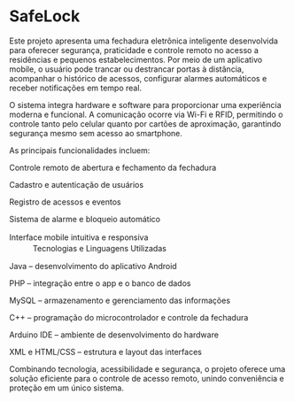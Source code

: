 # SafeLock
Este projeto apresenta uma fechadura eletrônica inteligente desenvolvida para oferecer segurança, praticidade e controle remoto no acesso a residências e pequenos estabelecimentos.
Por meio de um aplicativo mobile, o usuário pode trancar ou destrancar portas à distância, acompanhar o histórico de acessos, configurar alarmes automáticos e receber notificações em tempo real.

O sistema integra hardware e software para proporcionar uma experiência moderna e funcional. A comunicação ocorre via Wi-Fi e RFID, permitindo o controle tanto pelo celular quanto por cartões de aproximação, garantindo segurança mesmo sem acesso ao smartphone.

As principais funcionalidades incluem:

Controle remoto de abertura e fechamento da fechadura

Cadastro e autenticação de usuários

Registro de acessos e eventos

Sistema de alarme e bloqueio automático

Interface mobile intuitiva e responsiva
ㅤㅤㅤㅤㅤㅤㅤㅤㅤㅤㅤㅤㅤㅤㅤㅤㅤㅤㅤㅤㅤㅤ
Tecnologias e Linguagens Utilizadas

Java – desenvolvimento do aplicativo Android

PHP – integração entre o app e o banco de dados

MySQL – armazenamento e gerenciamento das informações

C++ – programação do microcontrolador e controle da fechadura

Arduino IDE – ambiente de desenvolvimento do hardware

XML e HTML/CSS – estrutura e layout das interfaces

Combinando tecnologia, acessibilidade e segurança, o projeto oferece uma solução eficiente para o controle de acesso remoto, unindo conveniência e proteção em um único sistema.

